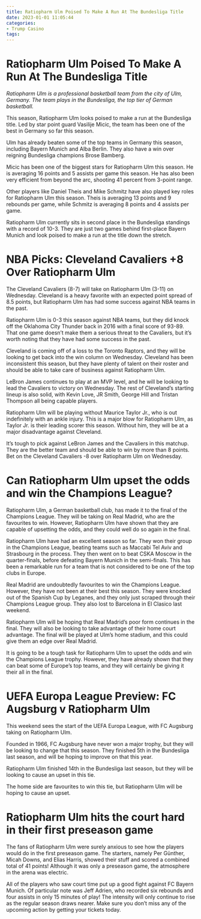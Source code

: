 ```yaml
---
title: Ratiopharm Ulm Poised To Make A Run At The Bundesliga Title
date: 2023-01-01 11:05:44
categories:
- Trump Casino
tags:
---
```



#  Ratiopharm Ulm Poised To Make A Run At The Bundesliga Title

_Ratiopharm Ulm is a professional basketball team from the city of Ulm, Germany. The team plays in the Bundesliga, the top tier of German basketball._

This season, Ratiopharm Ulm looks poised to make a run at the Bundesliga title. Led by star point guard Vasilije Micic, the team has been one of the best in Germany so far this season.

Ulm has already beaten some of the top teams in Germany this season, including Bayern Munich and Alba Berlin. They also have a win over reigning Bundesliga champions Brose Bamberg.

Micic has been one of the biggest stars for Ratiopharm Ulm this season. He is averaging 16 points and 5 assists per game this season. He has also been very efficient from beyond the arc, shooting 41 percent from 3-point range.

Other players like Daniel Theis and Mike Schmitz have also played key roles for Ratiopharm Ulm this season. Theis is averaging 13 points and 9 rebounds per game, while Schmitz is averaging 8 points and 4 assists per game.

Ratiopharm Ulm currently sits in second place in the Bundesliga standings with a record of 10-3. They are just two games behind first-place Bayern Munich and look poised to make a run at the title down the stretch.

#  NBA Picks: Cleveland Cavaliers +8 Over Ratiopharm Ulm

The Cleveland Cavaliers (8-7) will take on Ratiopharm Ulm (3-11) on Wednesday. Cleveland is a heavy favorite with an expected point spread of 8.5 points, but Ratiopharm Ulm has had some success against NBA teams in the past.

Ratiopharm Ulm is 0-3 this season against NBA teams, but they did knock off the Oklahoma City Thunder back in 2016 with a final score of 93-89. That one game doesn’t make them a serious threat to the Cavaliers, but it’s worth noting that they have had some success in the past.

Cleveland is coming off of a loss to the Toronto Raptors, and they will be looking to get back into the win column on Wednesday. Cleveland has been inconsistent this season, but they have plenty of talent on their roster and should be able to take care of business against Ratiopharm Ulm.

LeBron James continues to play at an MVP level, and he will be looking to lead the Cavaliers to victory on Wednesday. The rest of Cleveland’s starting lineup is also solid, with Kevin Love, JR Smith, George Hill and Tristan Thompson all being capable players.

Ratiopharm Ulm will be playing without Maurice Taylor Jr., who is out indefinitely with an ankle injury. This is a major blow for Ratiopharm Ulm, as Taylor Jr. is their leading scorer this season. Without him, they will be at a major disadvantage against Cleveland.

It’s tough to pick against LeBron James and the Cavaliers in this matchup. They are the better team and should be able to win by more than 8 points. Bet on the Cleveland Cavaliers -8 over Ratiopharm Ulm on Wednesday.

#  Can Ratiopharm Ulm upset the odds and win the Champions League?

Ratiopharm Ulm, a German basketball club, has made it to the final of the Champions League. They will be taking on Real Madrid, who are the favourites to win. However, Ratiopharm Ulm have shown that they are capable of upsetting the odds, and they could well do so again in the final.

Ratiopharm Ulm have had an excellent season so far. They won their group in the Champions League, beating teams such as Maccabi Tel Aviv and Strasbourg in the process. They then went on to beat CSKA Moscow in the quarter-finals, before defeating Bayern Munich in the semi-finals. This has been a remarkable run for a team that is not considered to be one of the top clubs in Europe.

Real Madrid are undoubtedly favourites to win the Champions League. However, they have not been at their best this season. They were knocked out of the Spanish Cup by Leganes, and they only just scraped through their Champions League group. They also lost to Barcelona in El Clasico last weekend.

Ratiopharm Ulm will be hoping that Real Madrid’s poor form continues in the final. They will also be looking to take advantage of their home court advantage. The final will be played at Ulm’s home stadium, and this could give them an edge over Real Madrid.

It is going to be a tough task for Ratiopharm Ulm to upset the odds and win the Champions League trophy. However, they have already shown that they can beat some of Europe’s top teams, and they will certainly be giving it their all in the final.

#  UEFA Europa League Preview: FC Augsburg v Ratiopharm Ulm

This weekend sees the start of the UEFA Europa League, with FC Augsburg taking on Ratiopharm Ulm.

Founded in 1966, FC Augsburg have never won a major trophy, but they will be looking to change that this season. They finished 5th in the Bundesliga last season, and will be hoping to improve on that this year.

Ratiopharm Ulm finished 14th in the Bundesliga last season, but they will be looking to cause an upset in this tie.

The home side are favourites to win this tie, but Ratiopharm Ulm will be hoping to cause an upset.

#  Ratiopharm Ulm hits the court hard in their first preseason game

The fans of Ratiopharm Ulm were surely anxious to see how the players would do in the first preseason game. The starters, namely Per Günther, Micah Downs, and Elias Harris, showed their stuff and scored a combined total of 41 points! Although it was only a preseason game, the atmosphere in the arena was electric.

All of the players who saw court time put up a good fight against FC Bayern Munich. Of particular note was Jeff Adrien, who recorded six rebounds and four assists in only 15 minutes of play! The intensity will only continue to rise as the regular season draws nearer. Make sure you don’t miss any of the upcoming action by getting your tickets today.